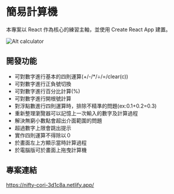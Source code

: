 # 簡易計算機

本專案以 React 作為核心的練習主軸，並使用 Create React App 建置。

![Alt calculator](https://i.imgur.com/2waAYj7.png)

## 開發功能

- 可對數字進行基本的四則運算(+/-/\*/÷/=/clear(c))
- 可對數字進行正負號切換
- 可對數字進行百分比計算(%)
- 可對數字進行開根號計算
- 對浮點數進行四則運算時，排除不精準的問題(ex:0.1+0.2=0.3)
- 重新整理瀏覽器可以記憶上一次輸入的數字及計算過程
- 解決無窮小數點會超出介面範圍的問題
- 超過數字上限會跳出提示
- 實作四則運算不得除以０
- 於畫面左上方顯示當時計算過程
- 於電腦版可於畫面上拖曳計算機

## 專案連結

https://nifty-cori-3d1c8a.netlify.app/